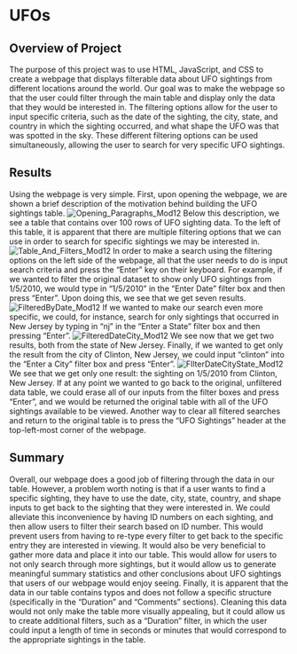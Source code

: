 # UFOs
## Overview of Project
The purpose of this project was to use HTML, JavaScript, and CSS to create a webpage that displays filterable data about UFO sightings from different locations around the world.  Our goal was to make the webpage so that the user could filter through the main table and display only the data that they would be interested in.  The filtering options allow for the user to input specific criteria, such as the date of the sighting, the city, state, and country in which the sighting occurred, and what shape the UFO was that was spotted in the sky.  These different filtering options can be used simultaneously, allowing the user to search for very specific UFO sightings.

## Results
Using the webpage is very simple.  First, upon opening the webpage, we are shown a brief description of the motivation behind building the UFO sightings table.
![Opening_Paragraphs_Mod12](https://user-images.githubusercontent.com/115128743/212613324-d3a1cdd3-f48e-4c10-a4bd-670c3be1ff63.png)
Below this description, we see a table that contains over 100 rows of UFO sighting data.  To the left of this table, it is apparent that there are multiple filtering options that we can use in order to search for specific sightings we may be interested in. 
![Table_And_Filters_Mod12](https://user-images.githubusercontent.com/115128743/212613382-e18e413f-9197-4250-860c-3247d8256d62.png)
In order to make a search using the filtering options on the left side of the webpage, all that the user needs to do is input search criteria and press the “Enter” key on their keyboard.  For example, if we wanted to filter the original dataset to show only UFO sightings from 1/5/2010, we would type in “1/5/2010” in the “Enter Date” filter box and then press “Enter”.  Upon doing this, we see that we get seven results. 
![FilteredByDate_Mod12](https://user-images.githubusercontent.com/115128743/212613485-3c42f0b8-8500-499b-9c08-e7de49040290.png)
If we wanted to make our search even more specific, we could, for instance, search for only sightings that occurred in New Jersey by typing in “nj” in the “Enter a State” filter box and then pressing “Enter”. 
![FilteredDateCity_Mod12](https://user-images.githubusercontent.com/115128743/212613582-ef6f3018-7ebd-4d0a-9a70-adafbe1a037a.png)
We see now that we get two results, both from the state of New Jersey.  Finally, if we wanted to get only the result from the city of Clinton, New Jersey, we could input “clinton” into the “Enter a City” filter box and press “Enter”. 
![FIlterDateCityState_Mod12](https://user-images.githubusercontent.com/115128743/212613621-14ba7400-1c55-4e2e-be3c-e1577186fdb1.png)
We see that we get only one result: the sighting on 1/5/2010 from Clinton, New Jersey.  If at any point we wanted to go back to the original, unfiltered data table, we could erase all of our inputs from the filter boxes and press “Enter”, and we would be returned the original table with all of the UFO sightings available to be viewed.  Another way to clear all filtered searches and return to the original table is to press the “UFO Sightings” header at the top-left-most corner of the webpage.

## Summary
Overall, our webpage does a good job of filtering through the data in our table.  However, a problem worth noting is that if a user wants to find a specific sighting, they have to use the date, city, state, country, and shape inputs to get back to the sighting that they were interested in.  We could alleviate this inconvenience by having ID numbers on each sighting, and then allow users to filter their search based on ID number.  This would prevent users from having to re-type every filter to get back to the specific entry they are interested in viewing.  It would also be very beneficial to gather more data and place it into our table.  This would allow for users to not only search through more sightings, but it would allow us to generate meaningful summary statistics and other conclusions about UFO sightings that users of our webpage would enjoy seeing.  Finally, it is apparent that the data in our table contains typos and does not follow a specific structure (specifically in the “Duration” and “Comments” sections).  Cleaning this data would not only make the table more visually appealing, but it could allow us to create additional filters, such as a “Duration” filter, in which the user could input a length of time in seconds or minutes that would correspond to the appropriate sightings in the table.
